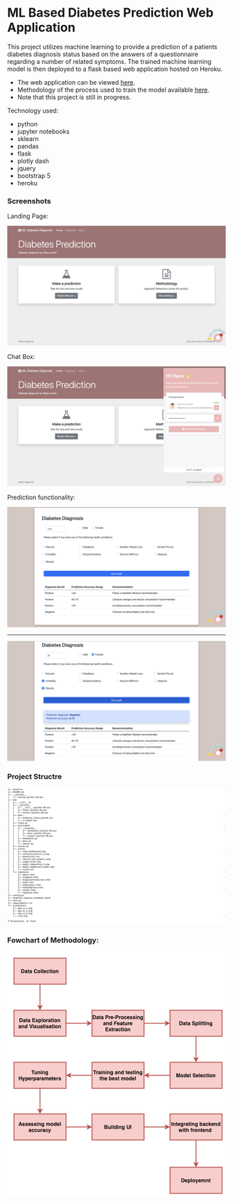# ML Based Diabetes Prediction Web Application

This project utilizes machine learning to provide a prediction of a patients diabetes diagnosis status based on the answers of a questionnaire regarding a number of related symptoms. The trained machine learning model is then deployed to a flask based web application hosted on Heroku.

- The web application can be viewed [here](https://protected-savannah-77193.herokuapp.com/).
- Methodology of the process used to train the model available [here](https://protected-savannah-77193.herokuapp.com/about).
- Note that this project is still in progress.

Technology used:
- python
- jupyter notebooks
- sklearn
- pandas
- flask
- plotly dash
- jquery
- bootstrap 5
- heroku

### Screenshots

Landing Page:

![Screenshot 1](/screenshots/app_ss1.png)

Chat Box:

![Screenshot 1](/screenshots/app_ss2.png)

Prediction functionality:

![Screenshot 2](/screenshots/app_ss3.png)

---
![Screenshot 3](/screenshots/app_ss4.png)

### Project Structre
![Screenshot 1](/screenshots/ProjectStructure.png)

### Fowchart of Methodology:
![Screenshot 1](/screenshots/Flowchart_of_methodology.png)
